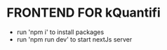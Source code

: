 # FRONTEND FOR kQuantifi

- run 'npm i' to install packages
- run 'npm run dev' to start nextJs server